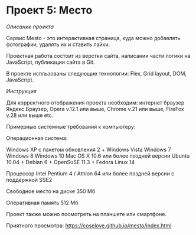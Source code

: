 # Проект 5: Место

*Описание проекта*

Cервис Mesto - это интерактивная страница, куда можно добавлять фотографии, удалять их и ставить лайки.

Проектная работа состоит из верстки сайта, написании части логики на JavaScript, публикации сайта в Git.

В проекте испльзованы следующие технологии: Flex, Grid layout, DOM, JavaScript. 

*Инструкция*

Для корректного отображения проекта необходим:
интернет браузер Яндекс.Браузер, Opera v.12.1 или выше, Chrome v.21 или выше, FireFox v.28 или выше etc.

Примерные системные требования к компьютеру:

Операционная система:

Windows XP с пакетом обновления 2 +
Windows Vista
Windows 7
Windows 8
Windows 10
Mac OS X 10.6 или более поздней версии	Ubuntu 10.04 +
Debian 6 +
OpenSuSE 11.3 +
Fedora Linux 14

Процессор	Intel Pentium 4 / Athlon 64 или более поздней версии с поддержкой SSE2

Свободное место на диске	350 Мб

Оперативная память	512 Mб

Проект также можно посмотреть на планшете или смартфоне. 

Приятного просмотра: https://coselove.github.io/mesto/index.html